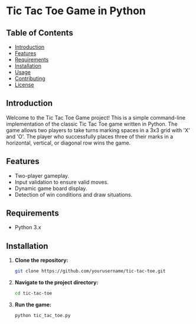 # Tic Tac Toe Game in Python

## Table of Contents
- [Introduction](#introduction)
- [Features](#features)
- [Requirements](#requirements)
- [Installation](#installation)
- [Usage](#usage)
- [Contributing](#contributing)
- [License](#license)

## Introduction
Welcome to the Tic Tac Toe Game project! This is a simple command-line implementation of the classic Tic Tac Toe game written in Python. The game allows two players to take turns marking spaces in a 3x3 grid with 'X' and 'O'. The player who successfully places three of their marks in a horizontal, vertical, or diagonal row wins the game.

## Features
- Two-player gameplay.
- Input validation to ensure valid moves.
- Dynamic game board display.
- Detection of win conditions and draw situations.

## Requirements
- Python 3.x

## Installation
1. **Clone the repository:**
    ```sh
    git clone https://github.com/yourusername/tic-tac-toe.git
    ```
2. **Navigate to the project directory:**
    ```sh
    cd tic-tac-toe
    ```
3. **Run the game:**
    ```sh
    python tic_tac_toe.py
    ```
